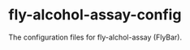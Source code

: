 fly-alcohol-assay-config
========================

The configuration files for fly-alchol-assay (FlyBar).
